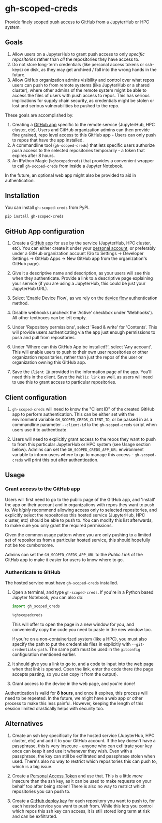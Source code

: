 # gh-scoped-creds

Provide finely scoped push access to GitHub from a JupyterHub or
HPC system.

## Goals

1. Allow users on a JupyterHub to grant push access to only *specific
   repositories* rather than *all* the repositories they have access to.
2. Do not store long-term credentials (like personal access tokens or
   ssh-keys) on disk, as they may get archived / fall into the wrong
   hands in the future.
3. Allow GitHub organization admins visibility and control over what
   repos users can push to from remote systems (like JupyterHub or a
   shared cluster), where other admins of the remote system might
   be able to access the files of users with push access to repos. This
   has serious implications for supply chain security, as credentials
   might be stolen or lost and serious vulnerabilities be pushed to
   the repo.

These goals are accomplished by:

1. Creating a [GitHub app](https://docs.github.com/en/developers/apps)
   specific to the remote service (JupyterHub, HPC cluster, etc). Users
   and GitHub organization admins can then provide fine grained, repo
   level access to this GitHub app - Users can only push to repos that have the
   app installed.
2. A commandline tool (`gh-scoped-creds`) that lets specific users
   authorize push access to the selected repositories temporarily - a token
   that expires after 8 hours.
3. An IPython Magic (`%ghscopedcreds`) that provides a convenient wrapper to call
   `gh-scoped-creds` from inside a Jupyter Notebook.

In the future, an optional web app might also be provided to aid in
authentication.

## Installation

You can install `gh-scoped-creds` from PyPI.

```bash
pip install gh-scoped-creds
```

## GitHub App configuration

1. Create a [GitHub app](https://docs.github.com/en/developers/apps) for
   use by the service (JupyterHub, HPC cluster, etc). You can either create
   it under your [personal account](https://github.com/settings/apps/new),
   or preferably under a GitHub organization account (Go to Settings ->
   Developer Settings -> GitHub Apps -> New GitHub app from the organization's
   GitHub page).

2. Give it a descriptive name and description, as your users will see this
   when they authenticate. Provide a link to a descriptive page explaining your
   service (if you are using a JupyterHub, this could be just your JupyterHub URL).

3. Select 'Enable Device Flow', as we rely on the [device flow](https://docs.github.com/en/enterprise-server@3.3/developers/apps/building-oauth-apps/authorizing-oauth-apps#device-flow)
   authentication method.

4. Disable webhooks (uncheck the 'Active' checkbox under 'Webhooks'). All other
   textboxes can be left empty.

5. Under 'Repository permissions', select 'Read & write' for 'Contents'. This
   will provide users authenticating via the app just enough permissions to push
   and pull from repositories.

6. Under 'Where can this GitHub App be installed?', select 'Any account'. This will
   enable users to push to their own user repositories or other organization repositaries,
   rather than just the repos of the user or organization owning this GitHub app.

7. Save the `Client ID` provided in the information page of the app. You'll need this
   in the client. Save the `Public link` as well, as users will need to use this to grant
   access to particular repositories.

## Client configuration

1. `gh-scoped-creds` will need to know the "Client ID" of the created GitHub app to
    perform authentication. This can be either set with the environment variable
	`GH_SCOPED_CREDS_CLIENT_ID`, or be passed in as a commandline parameter `--client-id` to
	the `gh-scoped-creds` script when users use it to authenticate.

2. Users will need to explicitly grant access to the repos they want to push to from
   this particular JupyterHub or HPC system (see Usage section below). Admins can set
   the `GH_SCOPED_CREDS_APP_URL` environment variable to inform users where to go
   to manage this access - `gh-scoped-creds` will print this out after authentication.

## Usage

### Grant access to the GitHub app

Users will first need to go to the public page of the GitHub app, and
'Install' the app on their account and in organizations with repos they
want to push to. We *highly* recommend allowing access only to selected
repositories, and explicitly select the repositories this hosted service
(JupyterHub, HPC cluster, etc) should be able to push to. You can modify
this list afterwards, to make sure you only grant the required permissions.

Given the common usage pattern where you are only pushing to a limited
set of repositories from a particular hosted service, this should hopefully
not be too cumborsome.

Admins can set the `GH_SCOPED_CREDS_APP_URL` to the *Public Link* of the GitHub
app to make it easier for users to know where to go.

### Authenticate to GitHub

The hosted service must have `gh-scoped-creds` installed.

1. Open a terminal, and type `gh-scoped-creds`. If you're in a Python based
   Jupyter Notebook, you can also do:

   ```python
   import gh_scoped_creds

   %ghscopedcreds
   ```

   This will offer to open the page in a new window for you, and conveniently
   copy the code you need to paste in the new window too.

   If you're on a non-containerized system (like a HPC), you must
   also specify the path to put the credentials files in explicitly
   with `--git-credentials-path`. The same path must be used in the
   `gitconfig` configuration mentioned earlier.

2. It should give you a link to go to, and a code to input into the web page
   when that link is opened. Open the link, enter the code there (the page accepts
   pasting, so you can copy it from the output).

3. Grant access to the device in the web page, and you're done!

Authentication is valid for **8 hours**, and once it expires, this
process will need to be repeated. In the future, we might have a
web app or other process to make this less painful. However, keeping
the length of this session limited drastically helps with security too.

## Alternatives

1. Create an ssh key specifically for the hosted service (JupyterHub, HPC cluster, etc)
   and add it to your GitHub account. If the key doesn't have a passphrase, this is
   very insecure - anyone who can exfiltrate your key once can keep it and use it
   whenever they wish. Even with a passphrase, the key can still be exfiltrated and
   passphrase stolen when used. There's also no way to restrict which repositories
   this can push to, which is a big issue.

2. Create a [Personal Access Token](https://docs.github.com/en/authentication/keeping-your-account-and-data-secure/creating-a-personal-access-token)
   and use that. This is a little *more* insecure than the ssh key, as it can be used
   to make requests on your behalf too after being stolen! There is also no way to
   restrict which repositories you can push to.

3. Create a [GitHub deploy key](https://docs.github.com/en/developers/overview/managing-deploy-keys)
   for each repository you want to push to, for each hosted service you want to push
   from. While this lets you control which repos this ssh key can access, it is still
   stored long term at risk and can be exfiltrated.